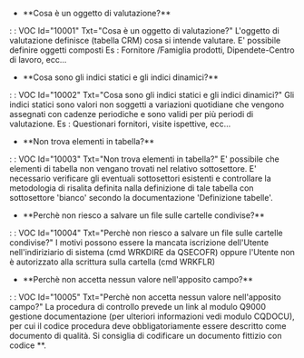 - \*\*Cosa è un oggetto di valutazione?\*\*

 :  : VOC Id="10001" Txt="Cosa è un oggetto di valutazione?"
 L'oggetto di valutazione definisce (tabella CRM) cosa si intende valutare. E' possibile definire oggetti composti
 Es :  Fornitore /Famiglia prodotti, Dipendete-Centro di lavoro, ecc...

- \*\*Cosa sono gli indici statici e gli indici dinamici?\*\*

 :  : VOC Id="10002" Txt="Cosa sono gli indici statici e gli indici dinamici?"
 Gli indici statici sono valori non soggetti a variazioni quotidiane che vengono assegnati con cadenze periodiche e sono
 validi per più periodi di valutazione.
 Es :  Questionari fornitori, visite ispettive, ecc...

- \*\*Non trova elementi in tabella?\*\*

 :  : VOC Id="10003" Txt="Non trova elementi in tabella?"
 E' possibile che elementi di tabella non vengano trovati nel relativo sottosettore.
 E' necessario verificare gli eventuali sottosettori esistenti e controllare la metodologia di risalita
 definita nalla definizione di tale tabella con sottosettore 'bianco' secondo la documentazione 'Definizione tabelle'.

- \*\*Perchè non riesco a salvare un file sulle cartelle condivise?\*\*

 :  : VOC Id="10004" Txt="Perchè non riesco a salvare un file sulle cartelle condivise?"
 I motivi possono essere la mancata iscrizione dell'Utente nell'indiriziario di sistema (cmd WRKDIRE da QSECOFR) oppure l'Utente
 non è autorizzato alla scrittura sulla cartella (cmd WRKFLR)

- \*\*Perchè non accetta nessun valore nell'apposito campo?\*\*

 :  : VOC Id="10005" Txt="Perchè non accetta nessun valore nell'apposito campo?"
 La procedura di controllo prevede un link al modulo Q9000 gestione documentazione (per ulteriori informazioni vedi modulo CQDOCU), per
 cui il codice procedura deve obbligatoriamente essere descritto come documento di qualità.
 Si consiglia di codificare un documento fittizio con codice \*\*.
